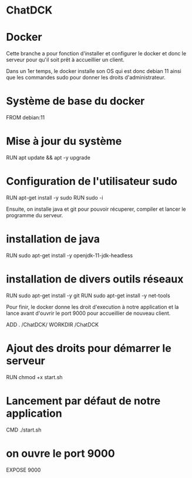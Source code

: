 # ChatDCK

# Docker

Cette branche a pour fonction d'installer et configurer le docker et donc le serveur pour qu'il soit prêt à accueillier un client.

Dans un 1er temps, le docker installe son OS qui est donc debian 11 ainsi que les commandes sudo pour donner les droits d'administrateur.

# Système de base du docker
FROM debian:11

# Mise à jour du système
RUN apt update && apt -y upgrade

# Configuration de l'utilisateur sudo
RUN apt-get install -y sudo
RUN sudo -i

Ensuite, on installe java et git pour pouvoir récuperer, compiler et lancer le programme du serveur. 

# installation de java
RUN sudo apt-get install -y openjdk-11-jdk-headless

# installation de divers outils réseaux
RUN sudo apt-get install -y git
RUN sudo apt-get install -y net-tools

Pour finir, le docker donne les droit d'execution à notre application et la lance avant d'ouvrir le port 9000 pour accueillier de nouveau client.

ADD . /ChatDCK/
WORKDIR /ChatDCK

# Ajout des droits pour démarrer le serveur
RUN chmod +x start.sh

# Lancement par défaut de notre application
CMD ./start.sh

# on ouvre le port 9000
EXPOSE 9000

